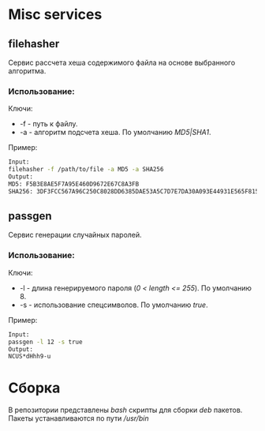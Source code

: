 # Misc services

## filehasher

Сервис рассчета хеша содержимого файла на основе выбранного алгоритма.

### Использование:

Ключи:
* -f - путь к файлу.
* -a - алгоритм подсчета хеша. По умолчанию *MD5|SHA1*.

Пример:
```sh
Input:
filehasher -f /path/to/file -a MD5 -a SHA256
Output:
MD5: F5B3E8AE5F7A95E460D9672E67C8A3FB
SHA256: 3DF3FCC567A96C250C8028DD6385DAE53A5C7D7E7DA30A093E44931E565F8153
```

## passgen

Сервис генерации случайных паролей.

### Использование:

Ключи:
* -l - длина генерируемого пароля (*0 < length <= 255*). По умолчанию 8.
* -s - использование спецсимволов. По умолчанию *true*.

Пример:
```sh
Input:
passgen -l 12 -s true
Output:
NCUS*dHhh9-u
```

# Сборка

В репозитории представлены *bash* скрипты для сборки *deb* пакетов. Пакеты устанавливаются по пути */usr/bin*